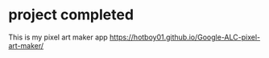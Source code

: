 # project completed 
This is my pixel art maker app
 https://hotboy01.github.io/Google-ALC-pixel-art-maker/

